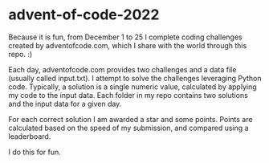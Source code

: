 # advent-of-code-2022
Because it is fun, from December 1 to 25 I complete coding challenges created by adventofcode.com, which I share with the world through this repo. :) 

Each day, adventofcode.com provides two challenges and a data file (usually called input.txt). 
I attempt to solve the challenges leveraging Python code. 
Typically, a solution is a single numeric value, calculated by applying my code to the input data.
Each folder in my repo contains two solutions and the input data for a given day.

For each correct solution I am awarded a star and some points. Points are calculated based on the speed of my submission, and compared using a leaderboard.

I do this for fun. 
